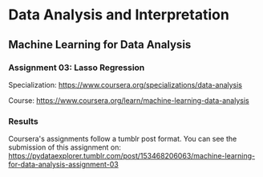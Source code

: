 # Data Analysis and Interpretation

## Machine Learning for Data Analysis

### Assignment 03: Lasso Regression

Specialization: https://www.coursera.org/specializations/data-analysis

Course: https://www.coursera.org/learn/machine-learning-data-analysis

### Results

Coursera's assignments follow a tumblr post format. You can see the submission
of this assignment on:
https://pydataexplorer.tumblr.com/post/153468206063/machine-learning-for-data-analysis-assignment-03
